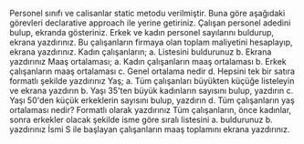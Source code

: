 Personel sınıfı ve calisanlar static metodu verilmiştir. Buna göre aşağıdaki görevleri declarative approach ile yerine getiriniz.
Çalışan personel adedini bulup, ekranda gösteriniz.
Erkek ve kadın personel sayılarını buldurup, ekrana yazdırınız.
Bu çalışanların firmaya olan toplam maliyetini hesaplayıp, ekrana yazdırınız.
Kadın çalışanların; a. Listesini buldurunuz b. Ekrana yazdırınız
Maaş ortalaması; a. Kadın çalışanların maaş ortalaması b. Erkek çalışanların maaş ortalaması c. Genel ortalama nedir d. Hepsini tek bir satıra formatlı şekilde yazdırınız
Yaş; a. Tüm çalışanları büyükten küçüğe listeleyin ve ekrana yazdırın b. Yaşı 35'ten büyük kadınların sayısını bulup, yazdırın c. Yaşı 50'den küçük erkeklerin sayısını bulup, yazdırın d. Tüm çalışanların yaş ortalaması nedir? Formatlı olarak yazdırınız
Tüm çalışanların, önce kadınlar, sonra erkekler olacak şekilde isme göre sıralı listesini a. buldurunuz b. yazdırınız
İsmi S ile başlayan çalışanların maaş toplamını ekrana yazdırınız.